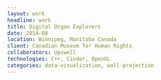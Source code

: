 ```yaml
---
layout: work
headline: work
title: Digital Organ Explorers
date: 2014-08
location: Winnipeg, Manitoba Canada
client: Canadian Museum for Human Rights
collaborators: Upswell
technologies: C++, Cinder, OpenGL
categories: data-visualization, wall-projection
---
```

